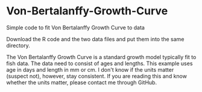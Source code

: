 # Von-Bertalanffy-Growth-Curve
Simple code to fit Von Bertalanffy Growth Curve to data

Download the R code and the two data files and put them into the same directory.

The Von Bertalanffy Growth Curve is a standard growth model typically fit to fish data. The data need to consist of ages and lengths. This example uses age in days and length in mm or cm. I don't know if the units matter (suspect not), however, stay consistent. If you are reading this and know whether the units matter, please contact me through GitHub.
